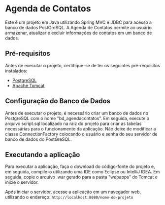 # Agenda de Contatos

Este é um projeto em Java utilizando Spring MVC e JDBC para acesso a banco de dados PostGreSQL. A Agenda de Contatos permite ao usuário armazenar, atualizar e excluir informações de contatos em um banco de dados.

## Pré-requisitos

Antes de executar o projeto, certifique-se de ter os seguintes pré-requisitos instalados:

- [PostgreSQL](https://www.postgresql.org/download/)
- [Apache Tomcat](https://tomcat.apache.org/download-90.cgi)

## Configuração do Banco de Dados

Antes de executar o projeto, é necessário criar um banco de dados no PostgreSQL com o nome "bd_agendacontatos". Em seguida, execute o arquivo script.sql localizado na raiz do projeto para criar as tabelas necessárias para o funcionamento da aplicação. Não deixe de modificar a classe ConnectionFactory colocando o usuário e senha do seu servidor de banco de dados do PostGreSQL.

## Executando a aplicação

Para executar a aplicação, faça o download do código-fonte do projeto e, em seguida, compile-o utilizando uma IDE como Eclipse ou IntelliJ IDEA. Em seguida, copie o arquivo .war gerado para a pasta "webapps" do Tomcat e inicie o servidor.

Após iniciar o servidor, acesse a aplicação em um navegador web, utilizando o endereço: `http://localhost:8080/nome-do-projeto`